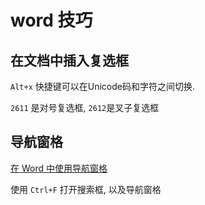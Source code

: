 # word 技巧

## 在文档中插入复选框

`Alt+x` 快捷键可以在Unicode码和字符之间切换.

`2611` 是对号复选框, `2612`是叉子复选框

## 导航窗格

[在 Word 中使用导航窗格](https://support.microsoft.com/zh-cn/office/%E5%9C%A8-word-%E4%B8%AD%E4%BD%BF%E7%94%A8%E5%AF%BC%E8%88%AA%E7%AA%97%E6%A0%BC-394787be-bca7-459b-894e-3f8511515e55)

使用 `Ctrl+F` 打开搜索框, 以及导航窗格
